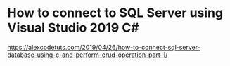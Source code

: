 # How to connect to SQL Server using Visual Studio 2019 C#
https://alexcodetuts.com/2019/04/26/how-to-connect-sql-server-database-using-c-and-perform-crud-operation-part-1/
